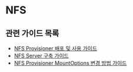 # NFS

## 관련 가이드 목록

- [NFS Provisioner 배포 및 사용 가이드](provisioner/README.md)
- [NFS Server 구축 가이드](server/README.md)
- [NFS Provisioner MountOptions 변경 방법 가이드](provisioner/Add_mount_option.md)